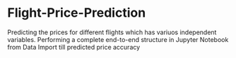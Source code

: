 # Flight-Price-Prediction
Predicting the prices for different flights which has variuos independent variables.
Performing a complete end-to-end structure in Jupyter Notebook from Data Import till predicted price accuracy
